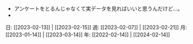 - アンケートをとるんじゃなくて実データを見ればいいと思うんだけど…。
- 

日: [[2023-02-13]] | [[2023-02-15]]
週: [[2023-02-07]] | [[2023-02-21]]
月: [[2023-01-14]] | [[2023-03-14]]
年: [[2022-02-14]] | [[2024-02-14]]